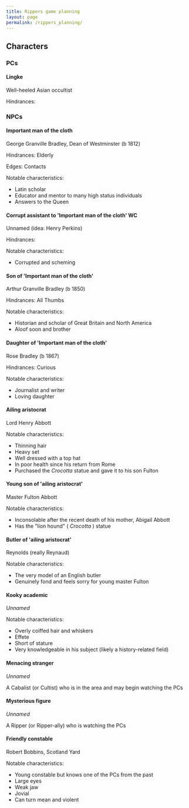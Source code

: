 ```yaml
---
title: Rippers game planning
layout: page
permalink: /rippers_planning/
---
```


## Characters

### PCs

#### Lingke

Well-heeled Asian occultist

Hindrances: 


### NPCs


#### Important man of the cloth

George Granville Bradley, Dean of Westminster (b 1812)

Hindrances: Elderly

Edges: Contacts

Notable characteristics: 
* Latin scholar
* Educator and mentor to many high status individuals
* Answers to the Queen

#### Corrupt assistant to 'Important man of the cloth' WC

Unnamed (idea: Henry Perkins)

Hindrances: 

Notable characteristics:
* Corrupted and scheming


#### Son of 'Important man of the cloth'

Arthur Granville Bradley (b 1850)

Hindrances: All Thumbs

Notable characteristics:
* Historian and scholar of Great Britain and North America
* Aloof soon and brother


#### Daughter of 'Important man of the cloth'

Rose Bradley (b 1867)

Hindrances: Curious

Notable characteristics:
* Journalist and writer
* Loving daughter


#### Ailing aristocrat

Lord Henry Abbott 

Notable characteristics:
* Thinning hair
* Heavy set
* Well dressed with a top hat
* In poor health since his return from Rome
* Purchased the _Crocotta_ statue and gave it to his son Fulton


#### Young son of 'ailing aristocrat'

Master Fulton Abbott 

Notable characteristics:
* Inconsolable after the recent death of his mother, Abigail Abbott
* Has the "lion hound" ( _Crocotta_ ) statue

#### Butler of 'ailing aristocrat'

Reynolds (really Reynaud)

Notable characteristics:
* The very model of an English butler
* Genuinely fond and feels sorry for young master Fulton


#### Kooky academic

_Unnamed_

Notable characteristics:
* Overly coiffed hair and whiskers
* Effete
* Short of stature
* Very knowledgeable in his subject (likely a history-related field)


#### Menacing stranger

_Unnamed_

A Cabalist (or Cultist) who is in the area and may begin watching the PCs

#### Mysterious figure

_Unnamed_

A Ripper (or Ripper-ally) who is watching the PCs


#### Friendly constable

Robert Bobbins, Scotland Yard

Notable characteristics:
* Young constable but knows one of the PCs from the past
* Large eyes
* Weak jaw
* Jovial
* Can turn mean and violent 

